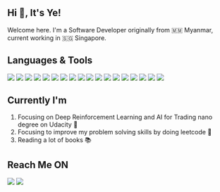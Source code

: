 ## Hi 👋, It's Ye!

Welcome here. I'm a Software Developer originally from 🇲🇲 Myanmar, current working in 🇸🇬 Singapore.

## Languages & Tools
<img src="https://img.shields.io/badge/JavaScript-F7DF1E?style=for-the-badge&logo=javascript&logoColor=black"/> <img src="https://img.shields.io/badge/React-20232A?style=for-the-badge&logo=react&logoColor=61DAFB"/> <img src="https://img.shields.io/badge/vuejs%20-%2335495e.svg?&style=for-the-badge&logo=vue.js&logoColor=%234FC08D"/> <img src="https://img.shields.io/badge/bootstrap%20-%23563D7C.svg?&style=for-the-badge&logo=bootstrap&logoColor=white"/> <img src="https://img.shields.io/badge/node.js%20-%2343853D.svg?&style=for-the-badge&logo=node.js&logoColor=white"/> <img src="https://img.shields.io/badge/express.js%20-%23404d59.svg?&style=for-the-badge"/> <img src="https://img.shields.io/badge/webpack%20-%238DD6F9.svg?&style=for-the-badge&logo=webpack&logoColor=black" /> <img src="https://img.shields.io/badge/html5%20-%23E34F26.svg?&style=for-the-badge&logo=html5&logoColor=white"/> <img src="https://img.shields.io/badge/css3%20-%231572B6.svg?&style=for-the-badge&logo=css3&logoColor=white"/> <img src="https://img.shields.io/badge/php-%23777BB4.svg?&style=for-the-badge&logo=php&logoColor=white"/> <img src="https://img.shields.io/badge/laravel%20-%23FF2D20.svg?&style=for-the-badge&logo=laravel&logoColor=white"/> <img src="https://img.shields.io/badge/mysql-%2300f.svg?&style=for-the-badge&logo=mysql&logoColor=white"/> <img src ="https://img.shields.io/badge/postgres-%23316192.svg?&style=for-the-badge&logo=postgresql&logoColor=white"/> <img src="https://img.shields.io/badge/apache%20-%23D42029.svg?&style=for-the-badge&logo=apache&logoColor=white"/> <img src="https://img.shields.io/badge/nginx%20-%23009639.svg?&style=for-the-badge&logo=nginx&logoColor=white"/> <img src="https://img.shields.io/badge/git%20-%23F05033.svg?&style=for-the-badge&logo=git&logoColor=white"/> <img src="https://img.shields.io/badge/AWS%20-%23FF9900.svg?&style=for-the-badge&logo=amazon-aws&logoColor=white"/> <img src="https://img.shields.io/badge/DigitalOcean-%230167ff.svg?&style=for-the-badge&logo=digitalOcean&logoColor=white"/>

## Currently I'm
1. Focusing on Deep Reinforcement Learning and AI for Trading nano degree on Udacity 💖
2. Focusing to improve my problem solving skills by doing leetcode 💫
3. Reading a lot of books 📚

## Reach Me ON
[<img src="https://img.shields.io/badge/Gmail-D14836?style=for-the-badge&logo=gmail&logoColor=white" />](mailto:yelwinsoe.mm@gmail.com?subject=[GitHub])
[<img src="https://img.shields.io/badge/linkedin%20-%230077B5.svg?&style=for-the-badge&logo=linkedin&logoColor=white"/>](https://www.linkedin.com/in/yelwinsoe/)

